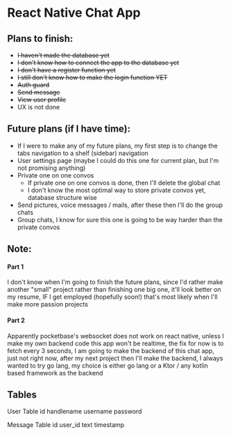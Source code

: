 # React Native Chat App

## Plans to finish:
- ~~I haven't made the database yet~~
- ~~I don't know how to connect the app to the database yet~~
- ~~I don't have a register function yet~~
- ~~I still don't know how to make the login function YET~~
- ~~Auth guard~~
- ~~Send message~~
- ~~View user profile~~
- UX is not done

## Future plans (if I have time):
- If I were to make any of my future plans, my first step is to change the tabs navigation to a shelf (sidebar) navigation
- User settings page (maybe I could do this one for current plan, but I'm not promising anything)
- Private one on one convos
  - If private one on one convos is done, then I'll delete the global chat
  - I don't know the most optimal way to store private convos yet, database structure wise
- Send pictures, voice messages / mails, after these then I'll do the group chats
- Group chats, I know for sure this one is going to be way harder than the private convos

## Note:

#### Part 1
I don't know when I'm going to finish the future plans, since I'd rather make another "small" project rather than finishing one big one, it'll look better on my resume, IF I get employed (hopefully soon!) that's most likely when I'll make more passion projects

#### Part 2
Apparently pocketbase's websocket does not work on react native, unless I make my own backend code this app won't be realtime, the fix for now is to fetch every 3 seconds, I am going to make the backend of this chat app, just not right now, after my next project then I'll make the backend, I always wanted to try go lang, my choice is either go lang or a Ktor / any kotlin based framework as the backend

## Tables
User Table
id
handlename
username
password

Message Table
id
user_id
text
timestamp
